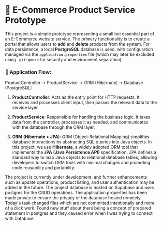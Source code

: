 # 🛒 E-Commerce Product Service Prototype

This project is a simple prototype representing a small but essential part of an E-Commerce website service. The primary functionality is to create a portal that allows users to **add** and **delete** products from the system. For data persistence, a local **PostgreSQL** database is used, with configuration managed via the `application.properties` file (which may later be excluded using `.gitignore` for security and environment separation).

### 🧭 Application Flow:

ProductController → ProductService → ORM (Hibernate) → Database (PostgreSQL)

1) **ProductController**: Acts as the entry point for HTTP requests. It receives and processes client input, then passes the relevant data to the service layer.

2) **ProductService**: Responsible for handling the business logic. It takes data from the controller, processes it as needed, and communicates with the database through the ORM layer.

3) **ORM (Hibernate + JPA)**: ORM (Object-Relational Mapping) simplifies database interactions by abstracting SQL queries into Java objects. In this project, we use **Hibernate**, a widely adopted ORM tool that implements the **JPA (Java Persistence API)** specification. JPA defines a standard way to map Java objects to relational database tables, allowing developers to switch ORM tools with minimal changes and promoting code reusability and portability.

The project is currently under development, and further enhancements such as update operations, product listing, and user authentication may be added in the future.
The project database is hosted on Supabase and uses postgres for the CRUD operations.
The application.properties has been made private to ensure the privacy of the database hosted remotely. Today's task changed files which are not committed intentionally and more of a click work.
Found new stuff about there being a concept of prepared statement in postgres and they caused error when I was trying to connect with Database

